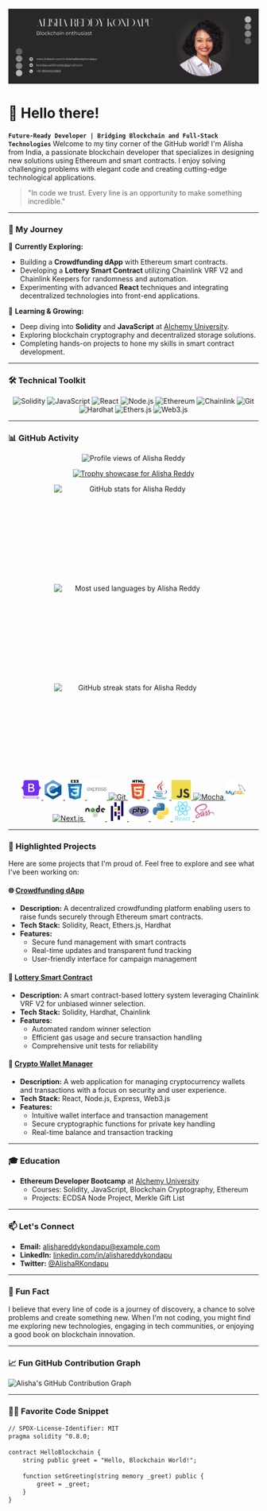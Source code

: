 ![Developer](https://github.com/Alisha-Reddy/Alisha-Reddy/blob/main/Github.png)
# 👋 Hello there! 

**`Future-Ready Developer | Bridging Blockchain and Full-Stack Technologies`**
Welcome to my tiny corner of the GitHub world! I'm Alisha from India, a passionate blockchain developer that specializes in designing new solutions using Ethereum and smart contracts. I enjoy solving challenging problems with elegant code and creating cutting-edge technological applications.



> "In code we trust. Every line is an opportunity to make something incredible."

---

### 🚀 My Journey

🔭 **Currently Exploring:**
- Building a **Crowdfunding dApp** with Ethereum smart contracts.
- Developing a **Lottery Smart Contract** utilizing Chainlink VRF V2 and Chainlink Keepers for randomness and automation.
- Experimenting with advanced **React** techniques and integrating decentralized technologies into front-end applications.

🌱 **Learning & Growing:**
- Deep diving into **Solidity** and **JavaScript** at [Alchemy University](https://university.alchemy.com/).
- Exploring blockchain cryptography and decentralized storage solutions.
- Completing hands-on projects to hone my skills in smart contract development.

---

### 🛠️ Technical Toolkit

<div align="center">
  <img src="https://img.shields.io/badge/Solidity-3C3C3D?style=for-the-badge&logo=solidity&logoColor=white" alt="Solidity"/>
  <img src="https://img.shields.io/badge/JavaScript-F7DF1E?style=for-the-badge&logo=javascript&logoColor=black" alt="JavaScript"/>
  <img src="https://img.shields.io/badge/React-61DAFB?style=for-the-badge&logo=react&logoColor=black" alt="React"/>
  <img src="https://img.shields.io/badge/Node.js-339933?style=for-the-badge&logo=node-dot-js&logoColor=white" alt="Node.js"/>
  <img src="https://img.shields.io/badge/Ethereum-3C3C3D?style=for-the-badge&logo=ethereum&logoColor=white" alt="Ethereum"/>
  <img src="https://img.shields.io/badge/Chainlink-375BD2?style=for-the-badge&logo=chainlink&logoColor=white" alt="Chainlink"/>
  <img src="https://img.shields.io/badge/Git-F05032?style=for-the-badge&logo=git&logoColor=white" alt="Git"/>
  <img src="https://img.shields.io/badge/Hardhat-FF9000?style=for-the-badge&logo=hardhat&logoColor=black" alt="Hardhat"/>
  <img src="https://img.shields.io/badge/Ethers.js-6E85B7?style=for-the-badge&logo=ethers.js&logoColor=white" alt="Ethers.js"/>
  <img src="https://img.shields.io/badge/Web3.js-F16822?style=for-the-badge&logo=web3.js&logoColor=white" alt="Web3.js"/>
</div>

---

### 📊 GitHub Activity

<div align="center">
  <!-- Profile Views Counter -->
  <p>
    <img src="https://komarev.com/ghpvc/?username=alisha-reddy&label=Profile%20views&color=0e75b6&style=flat" alt="Profile views of Alisha Reddy" />
  </p>

  <!-- Trophy Showcase -->
  <p>
    <a href="https://github.com/ryo-ma/github-profile-trophy" target="_blank" rel="noopener noreferrer">
      <img src="https://github-profile-trophy.vercel.app/?username=alisha-reddy" alt="Trophy showcase for Alisha Reddy" />
    </a>
  </p>

  <!-- GitHub Stats, Most Used Languages, and Streak Stats -->
  <div style="display: flex; justify-content: center; align-items: center; flex-wrap: wrap; gap: 20px; max-width: 1000px; margin: 0 auto;">
    <!-- GitHub Stats -->
    <img src="https://github-readme-stats.vercel.app/api?username=alisha-reddy&show_icons=true&locale=en" alt="GitHub stats for Alisha Reddy" height="180" width="320" />

  <!-- Most Used Languages -->
  <img src="https://github-readme-stats.vercel.app/api/top-langs?username=alisha-reddy&show_icons=true&locale=en&layout=compact" alt="Most used languages by Alisha Reddy" height="180" width="320" />

   <!-- GitHub Streak Stats -->
  <img src="https://github-readme-streak-stats.herokuapp.com/?user=alisha-reddy" alt="GitHub streak stats for Alisha Reddy" height="180" width="320" />
  </div>

  <!-- Technology Icons -->
  <p align="center">
    <a href="https://getbootstrap.com" target="_blank" rel="noreferrer">
      <img src="https://raw.githubusercontent.com/devicons/devicon/master/icons/bootstrap/bootstrap-plain-wordmark.svg" alt="Bootstrap" width="40" height="40" />
    </a>
    <a href="https://www.cprogramming.com/" target="_blank" rel="noreferrer">
      <img src="https://raw.githubusercontent.com/devicons/devicon/master/icons/c/c-original.svg" alt="C programming language" width="40" height="40" />
    </a>
    <a href="https://www.w3schools.com/css/" target="_blank" rel="noreferrer">
      <img src="https://raw.githubusercontent.com/devicons/devicon/master/icons/css3/css3-original-wordmark.svg" alt="CSS3" width="40" height="40" />
    </a>
    <a href="https://expressjs.com" target="_blank" rel="noreferrer">
      <img src="https://raw.githubusercontent.com/devicons/devicon/master/icons/express/express-original-wordmark.svg" alt="Express.js" width="40" height="40" />
    </a>
    <a href="https://git-scm.com/" target="_blank" rel="noreferrer">
      <img src="https://www.vectorlogo.zone/logos/git-scm/git-scm-icon.svg" alt="Git" width="40" height="40" />
    </a>
    <a href="https://www.w3.org/html/" target="_blank" rel="noreferrer">
      <img src="https://raw.githubusercontent.com/devicons/devicon/master/icons/html5/html5-original-wordmark.svg" alt="HTML5" width="40" height="40" />
    </a>
    <a href="https://www.java.com" target="_blank" rel="noreferrer">
      <img src="https://raw.githubusercontent.com/devicons/devicon/master/icons/java/java-original.svg" alt="Java" width="40" height="40" />
    </a>
    <a href="https://developer.mozilla.org/en-US/docs/Web/JavaScript" target="_blank" rel="noreferrer">
      <img src="https://raw.githubusercontent.com/devicons/devicon/master/icons/javascript/javascript-original.svg" alt="JavaScript" width="40" height="40" />
    </a>
    <a href="https://mochajs.org" target="_blank" rel="noreferrer">
      <img src="https://www.vectorlogo.zone/logos/mochajs/mochajs-icon.svg" alt="Mocha" width="40" height="40" />
    </a>
    <a href="https://www.mysql.com/" target="_blank" rel="noreferrer">
      <img src="https://raw.githubusercontent.com/devicons/devicon/master/icons/mysql/mysql-original-wordmark.svg" alt="MySQL" width="40" height="40" />
    </a>
    <a href="https://nextjs.org/" target="_blank" rel="noreferrer">
      <img src="https://cdn.worldvectorlogo.com/logos/nextjs-2.svg" alt="Next.js" width="40" height="40" />
    </a>
    <a href="https://nodejs.org" target="_blank" rel="noreferrer">
      <img src="https://raw.githubusercontent.com/devicons/devicon/master/icons/nodejs/nodejs-original-wordmark.svg" alt="Node.js" width="40" height="40" />
    </a>
    <a href="https://pandas.pydata.org/" target="_blank" rel="noreferrer">
      <img src="https://raw.githubusercontent.com/devicons/devicon/2ae2a900d2f041da66e950e4d48052658d850630/icons/pandas/pandas-original.svg" alt="Pandas" width="40" height="40" />
    </a>
    <a href="https://www.php.net" target="_blank" rel="noreferrer">
      <img src="https://raw.githubusercontent.com/devicons/devicon/master/icons/php/php-original.svg" alt="PHP" width="40" height="40" />
    </a>
    <a href="https://www.python.org" target="_blank" rel="noreferrer">
      <img src="https://raw.githubusercontent.com/devicons/devicon/master/icons/python/python-original.svg" alt="Python" width="40" height="40" />
    </a>
    <a href="https://reactjs.org/" target="_blank" rel="noreferrer">
      <img src="https://raw.githubusercontent.com/devicons/devicon/master/icons/react/react-original-wordmark.svg" alt="React" width="40" height="40" />
    </a>
    <a href="https://sass-lang.com" target="_blank" rel="noreferrer">
      <img src="https://raw.githubusercontent.com/devicons/devicon/master/icons/sass/sass-original.svg" alt="Sass" width="40" height="40" />
    </a>
  </p>
</div>

---

### 🌟 Highlighted Projects

Here are some projects that I'm proud of. Feel free to explore and see what I've been working on:

#### 🌐 [Crowdfunding dApp](https://github.com/AlishaReddyKondapu/crowdfunding-dapp)
- **Description:** A decentralized crowdfunding platform enabling users to raise funds securely through Ethereum smart contracts.
- **Tech Stack:** Solidity, React, Ethers.js, Hardhat
- **Features:**
  - Secure fund management with smart contracts
  - Real-time updates and transparent fund tracking
  - User-friendly interface for campaign management

#### 🎲 [Lottery Smart Contract](https://github.com/AlishaReddyKondapu/lottery-smart-contract)
- **Description:** A smart contract-based lottery system leveraging Chainlink VRF V2 for unbiased winner selection.
- **Tech Stack:** Solidity, Hardhat, Chainlink
- **Features:**
  - Automated random winner selection
  - Efficient gas usage and secure transaction handling
  - Comprehensive unit tests for reliability

#### 🔑 [Crypto Wallet Manager](https://github.com/AlishaReddyKondapu/crypto-wallet-manager)
- **Description:** A web application for managing cryptocurrency wallets and transactions with a focus on security and user experience.
- **Tech Stack:** React, Node.js, Express, Web3.js
- **Features:**
  - Intuitive wallet interface and transaction management
  - Secure cryptographic functions for private key handling
  - Real-time balance and transaction tracking

---

### 🎓 Education

- **Ethereum Developer Bootcamp** at [Alchemy University](https://university.alchemy.com/)
  - Courses: Solidity, JavaScript, Blockchain Cryptography, Ethereum
  - Projects: ECDSA Node Project, Merkle Gift List

---

### 📫 Let's Connect

- **Email:** [alishareddykondapu@example.com](mailto:alishareddykondapu@example.com)
- **LinkedIn:** [linkedin.com/in/alishareddykondapu](https://www.linkedin.com/in/alishareddykondapu)
- **Twitter:** [@AlishaRKondapu](https://twitter.com/AlishaRKondapu)

---

### 🎉 Fun Fact

I believe that every line of code is a journey of discovery, a chance to solve problems and create something new. When I'm not coding, you might find me exploring new technologies, engaging in tech communities, or enjoying a good book on blockchain innovation.

---

### 📈 Fun GitHub Contribution Graph

![Alisha's GitHub Contribution Graph](https://github-contributor-stats.vercel.app/api?username=AlishaReddyKondapu&theme=dracula)

---

### 👩‍💻 Favorite Code Snippet

```solidity
// SPDX-License-Identifier: MIT
pragma solidity ^0.8.0;

contract HelloBlockchain {
    string public greet = "Hello, Blockchain World!";

    function setGreeting(string memory _greet) public {
        greet = _greet;
    }
}



